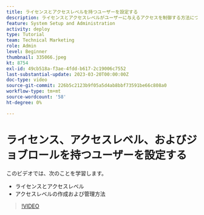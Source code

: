 ```yaml
---
title: ライセンスとアクセスレベルを持つユーザーを設定する
description: ライセンスとアクセスレベルがユーザーに与えるアクセスを制御する方法について説明します。 ジョブの役割がシステムでどのように使用されるかを説明します。
feature: System Setup and Administration
activity: deploy
type: Tutorial
team: Technical Marketing
role: Admin
level: Beginner
thumbnail: 335066.jpeg
kt: 8754
exl-id: 49cb518a-f3ae-4fdd-b617-2c19006c7552
last-substantial-update: 2023-03-20T00:00:00Z
doc-type: video
source-git-commit: 226b5c2123b9f05a5d4ab8bbf73591be66c808a0
workflow-type: tm+mt
source-wordcount: '58'
ht-degree: 0%

---
```


# ライセンス、アクセスレベル、およびジョブロールを持つユーザーを設定する

このビデオでは、次のことを学習します。

* ライセンスとアクセスレベル
* アクセスレベルの作成および管理方法

>[!VIDEO](https://video.tv.adobe.com/v/335066/?quality=12)
